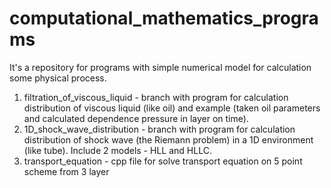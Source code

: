 # computational_mathematics_programs
It's a repository for programs with simple numerical model for calculation some physical process.
1. filtration_of_viscous_liquid - branch with program for
calculation distribution of viscous liquid (like oil) and example (taken oil parameters and calculated dependence pressure in layer on time).
2. 1D_shock_wave_distribution - branch with program for
calculation distribution of shock wave (the Riemann problem) in a 1D environment (like tube). Include 2 models - HLL and HLLC.
3. transport_equation - cpp file for solve transport equation on 5 point scheme from 3 layer

